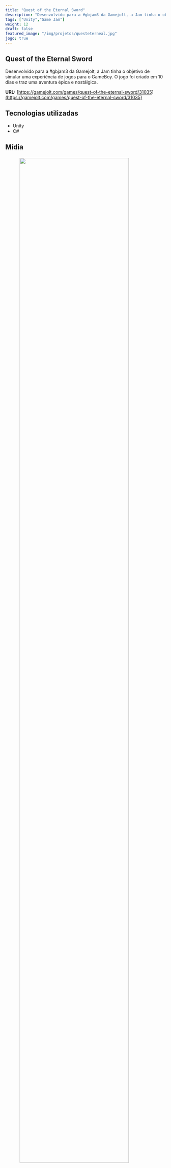 ```yaml
---
title: "Quest of the Eternal Sword"
description: "Desenvolvido para a #gbjam3 da Gamejolt, a Jam tinha o objetivo de simular uma experiência de jogos para o GameBoy. O jogo foi criado em 10 dias e traz uma aventura épica e nostálgica."
tags: ["Unity","Game Jam"]
weight: 12
draft: false
featured_image: "/img/projetos/questeterneal.jpg"
jogo: true
---
```


## Quest of the Eternal Sword

Desenvolvido para a #gbjam3 da Gamejolt, a Jam tinha o objetivo de simular uma experiência de jogos para o GameBoy. O jogo foi criado em 10 dias e traz uma aventura épica e nostálgica.

**URL:** [https://gamejolt.com/games/quest-of-the-eternal-sword/31035](https://gamejolt.com/games/quest-of-the-eternal-sword/31035)


## Tecnologias utilizadas

* Unity
* C#

## Mídia

<figure>
  <img src="/img/projetos/questeterneal.jpg" class="img-responsive center-block" style="width: 90%;padding: 5px;" />
</figure>